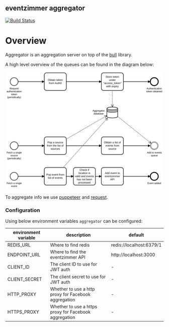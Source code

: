 eventzimmer aggregator
----------------------
[![Build Status](https://travis-ci.org/eventzimmer/aggregator.svg?branch=master)](https://travis-ci.org/eventzimmer/aggregator)

# Overview

Aggregator is an aggregation server on top of the [bull](https://github.com/OptimalBits/bull) library.

A high level overview of the queues can be found in the diagram below:

![aggregator process](./docs/aggregator.svg "aggregator process")

To aggregate info we use [puppeteer](https://github.com/GoogleChrome/puppeteer) and [request](https://github.com/request/request).

### Configuration

Using below environment variables `aggregator` can be configured:

| environment variable | description                                           | default                                            |
|----------------------|-------------------------------------------------------|----------------------------------------------------|
| REDIS_URL            | Where to find redis                                   | redis://localhost:6379/1                           |
| ENDPOINT_URL         | Where to find the eventzimmer API                     | http://localhost:3000                           |
| CLIENT_ID            | The client ID to use for JWT auth                     | -                                                  |
| CLIENT_SECRET        | The client secret to use for JWT auth                 | -                                                  |
| HTTP_PROXY           | Whether to use a http proxy for Facebook aggregation  | -                                                  |
| HTTPS_PROXY          | Whether to use a https proxy for Facebook aggregation | -                                                  |
